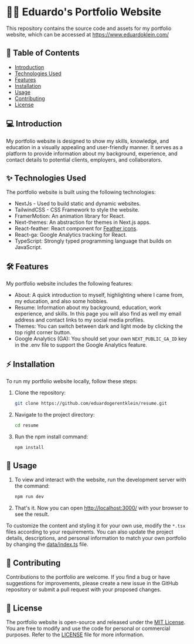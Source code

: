🐱‍💻 Eduardo's Portfolio Website
=================================

This repository contains the source code and assets for my portfolio website, which can be accessed at <https://www.eduardoklein.com/>

🔖 Table of Contents
-----------------

-   [Introduction](https://github.com/eduardogerentklein/resume#introduction)
-   [Technologies Used](https://github.com/eduardogerentklein/resume#technologies-used)
-   [Features](https://github.com/eduardogerentklein/resume#features)
-   [Installation](https://github.com/eduardogerentklein/resume#installation)
-   [Usage](https://github.com/eduardogerentklein/resume#usage)
-   [Contributing](https://github.com/eduardogerentklein/resume#contributing)
-   [License](https://github.com/eduardogerentklein/resume#license)

💻 Introduction
------------

My portfolio website is designed to show my skills, knowledge, and education in a visually appealing and user-friendly manner. It serves as a platform to provide information about my background, experience, and contact details to potential clients, employers, and collaborators.

✨ Technologies Used
-----------------

The portfolio website is built using the following technologies:

-   NextJs - Used to build static and dynamic websites.
-   TailwindCSS - CSS Framework to style the website.
-   FramerMotion: An animation library for React.
-   Next-themes: An abstraction for themes in Next.js apps.
-   React-feather: React component for [Feather icons](https://feathericons.com/).
-   React-ga: Google Analytics tracking for React.
-   TypeScript: Strongly typed programming language that builds on JavaScript.

🛠 Features
--------

My portfolio website includes the following features:

-   About: A quick introduction to myself, highlighting where I came from, my education, and also some hobbies.
-   Resume: Information about my background, education, work experience, and skills. In this page you will also find as well my email address and contact links to my social media profiles.
-   Themes: You can switch between dark and light mode by clicking the top right corner button.
-   Google Analytics (GA): You should set your own `NEXT_PUBLIC_GA_ID` key in the .env file to support the Google Analytics feature.

⚡ Installation
------------

To run my portfolio website locally, follow these steps:

1.  Clone the repository:

    ```sh
    git clone https://github.com/eduardogerentklein/resume.git
    ```

2.  Navigate to the project directory:

    ```sh
    cd resume
    ```

3.  Run the npm install command:

    ```sh
    npm install
    ```

🚀 Usage
-----

1. To view and interact with the website, run the development server with the command: 

    ```sh
    npm run dev
    ```

2. That's it. Now you can open <http://localhost:3000/> with your browser to see the result.

To customize the content and styling it for your own use, modify the `*.tsx` files according to your requirements. You can also update the project details, descriptions, and personal information to match your own portfolio by changing the [data/index.ts](https://github.com/eduardogerentklein/resume/blob/main/src/data/index.ts) file.

🤝 Contributing
------------

Contributions to the portfolio are welcome. If you find a bug or have suggestions for improvements, please create a new issue in the GitHub repository or submit a pull request with your proposed changes.

📝 License
-------

The portfolio website is open-source and released under the [MIT License](https://opensource.org/licenses/MIT). You are free to modify and use the code for personal or commercial purposes. Refer to the [LICENSE](https://github.com/eduardogerentklein/resume/blob/main/LICENSE) file for more information.